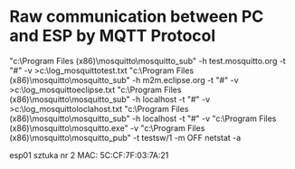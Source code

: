 # Raw communication between PC and ESP by MQTT Protocol



"c:\Program Files (x86)\mosquitto\mosquitto_sub" -h test.mosquitto.org -t "#" -v >c:\log_mosquittotest.txt
"c:\Program Files (x86)\mosquitto\mosquitto_sub" -h m2m.eclipse.org -t "#" -v >c:\log_mosquittoeclipse.txt
"c:\Program Files (x86)\mosquitto\mosquitto_sub" -h localhost -t "#" -v >c:\log_mosquittoloclahost.txt
"c:\Program Files (x86)\mosquitto\mosquitto_sub" -h localhost -t "#" -v 
"c:\Program Files (x86)\mosquitto\mosquitto.exe" -v
"c:\Program Files (x86)\mosquitto\mosquitto_pub" -t testsw/1 -m OFF
netstat -a




esp01   sztuka nr 2
MAC:
5C:CF:7F:03:7A:21	
